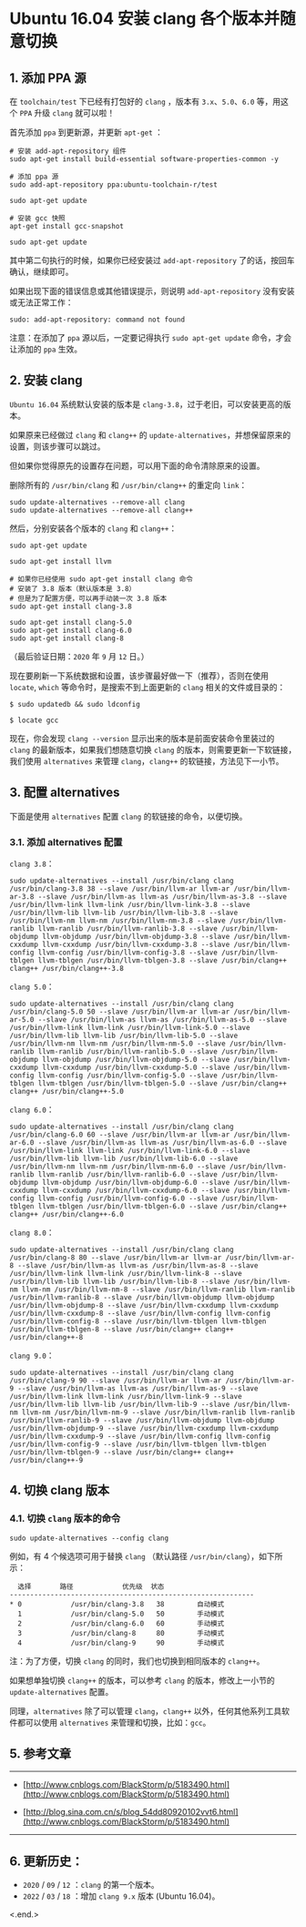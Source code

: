 
# Ubuntu 16.04 安装 clang 各个版本并随意切换

## 1. 添加 PPA 源

在 `toolchain/test` 下已经有打包好的 `clang` ，版本有 `3.x`、`5.0`、`6.0` 等，用这个 `PPA` 升级 `clang` 就可以啦！

首先添加 `ppa` 到更新源，并更新 `apt-get` ：

```shell
# 安装 add-apt-repository 组件
sudo apt-get install build-essential software-properties-common -y

# 添加 ppa 源
sudo add-apt-repository ppa:ubuntu-toolchain-r/test

sudo apt-get update

# 安装 gcc 快照
apt-get install gcc-snapshot

sudo apt-get update
```

其中第二句执行的时候，如果你已经安装过 `add-apt-repository` 了的话，按回车确认，继续即可。

如果出现下面的错误信息或其他错误提示，则说明 `add-apt-repository` 没有安装或无法正常工作：

```shell
sudo: add-apt-repository: command not found
```

注意：在添加了 `ppa` 源以后，一定要记得执行 `sudo apt-get update` 命令，才会让添加的 `ppa` 生效。

## 2. 安装 clang

`Ubuntu 16.04` 系统默认安装的版本是 `clang-3.8`，过于老旧，可以安装更高的版本。

如果原来已经做过 `clang` 和 `clang++` 的 `update-alternatives`，并想保留原来的设置，则该步骤可以跳过。

但如果你觉得原先的设置存在问题，可以用下面的命令清除原来的设置。

删除所有的 `/usr/bin/clang` 和 `/usr/bin/clang++` 的重定向 `link`：

```shell
sudo update-alternatives --remove-all clang
sudo update-alternatives --remove-all clang++
```

然后，分别安装各个版本的 `clang` 和 `clang++`：

```shell
sudo apt-get update

sudo apt-get install llvm

# 如果你已经使用 sudo apt-get install clang 命令
# 安装了 3.8 版本（默认版本是 3.8）
# 但是为了配置方便，可以再手动装一次 3.8 版本
sudo apt-get install clang-3.8

sudo apt-get install clang-5.0
sudo apt-get install clang-6.0
sudo apt-get install clang-8
```

（最后验证日期：`2020` 年 `9` 月 `12` 日。）

现在要刷新一下系统数据和设置，该步骤最好做一下（推荐），否则在使用 `locate`, `which` 等命令时，是搜索不到上面更新的 `clang` 相关的文件或目录的：

```shell
$ sudo updatedb && sudo ldconfig

$ locate gcc
```

现在，你会发现 `clang --version` 显示出来的版本是前面安装命令里装过的 `clang` 的最新版本，如果我们想随意切换 `clang` 的版本，则需要更新一下软链接，我们使用 `alternatives` 来管理 `clang`，`clang++` 的软链接，方法见下一小节。

## 3. 配置 alternatives

下面是使用 `alternatives` 配置 `clang` 的软链接的命令，以便切换。

### 3.1. 添加 alternatives 配置

`clang 3.8`：

```shell
sudo update-alternatives --install /usr/bin/clang clang /usr/bin/clang-3.8 38 --slave /usr/bin/llvm-ar llvm-ar /usr/bin/llvm-ar-3.8 --slave /usr/bin/llvm-as llvm-as /usr/bin/llvm-as-3.8 --slave /usr/bin/llvm-link llvm-link /usr/bin/llvm-link-3.8 --slave /usr/bin/llvm-lib llvm-lib /usr/bin/llvm-lib-3.8 --slave /usr/bin/llvm-nm llvm-nm /usr/bin/llvm-nm-3.8 --slave /usr/bin/llvm-ranlib llvm-ranlib /usr/bin/llvm-ranlib-3.8 --slave /usr/bin/llvm-objdump llvm-objdump /usr/bin/llvm-objdump-3.8 --slave /usr/bin/llvm-cxxdump llvm-cxxdump /usr/bin/llvm-cxxdump-3.8 --slave /usr/bin/llvm-config llvm-config /usr/bin/llvm-config-3.8 --slave /usr/bin/llvm-tblgen llvm-tblgen /usr/bin/llvm-tblgen-3.8 --slave /usr/bin/clang++ clang++ /usr/bin/clang++-3.8
```

`clang 5.0`：

```shell
sudo update-alternatives --install /usr/bin/clang clang /usr/bin/clang-5.0 50 --slave /usr/bin/llvm-ar llvm-ar /usr/bin/llvm-ar-5.0 --slave /usr/bin/llvm-as llvm-as /usr/bin/llvm-as-5.0 --slave /usr/bin/llvm-link llvm-link /usr/bin/llvm-link-5.0 --slave /usr/bin/llvm-lib llvm-lib /usr/bin/llvm-lib-5.0 --slave /usr/bin/llvm-nm llvm-nm /usr/bin/llvm-nm-5.0 --slave /usr/bin/llvm-ranlib llvm-ranlib /usr/bin/llvm-ranlib-5.0 --slave /usr/bin/llvm-objdump llvm-objdump /usr/bin/llvm-objdump-5.0 --slave /usr/bin/llvm-cxxdump llvm-cxxdump /usr/bin/llvm-cxxdump-5.0 --slave /usr/bin/llvm-config llvm-config /usr/bin/llvm-config-5.0 --slave /usr/bin/llvm-tblgen llvm-tblgen /usr/bin/llvm-tblgen-5.0 --slave /usr/bin/clang++ clang++ /usr/bin/clang++-5.0
```

`clang 6.0`：

```shell
sudo update-alternatives --install /usr/bin/clang clang /usr/bin/clang-6.0 60 --slave /usr/bin/llvm-ar llvm-ar /usr/bin/llvm-ar-6.0 --slave /usr/bin/llvm-as llvm-as /usr/bin/llvm-as-6.0 --slave /usr/bin/llvm-link llvm-link /usr/bin/llvm-link-6.0 --slave /usr/bin/llvm-lib llvm-lib /usr/bin/llvm-lib-6.0 --slave /usr/bin/llvm-nm llvm-nm /usr/bin/llvm-nm-6.0 --slave /usr/bin/llvm-ranlib llvm-ranlib /usr/bin/llvm-ranlib-6.0 --slave /usr/bin/llvm-objdump llvm-objdump /usr/bin/llvm-objdump-6.0 --slave /usr/bin/llvm-cxxdump llvm-cxxdump /usr/bin/llvm-cxxdump-6.0 --slave /usr/bin/llvm-config llvm-config /usr/bin/llvm-config-6.0 --slave /usr/bin/llvm-tblgen llvm-tblgen /usr/bin/llvm-tblgen-6.0 --slave /usr/bin/clang++ clang++ /usr/bin/clang++-6.0
```

`clang 8.0`：

```shell
sudo update-alternatives --install /usr/bin/clang clang /usr/bin/clang-8 80 --slave /usr/bin/llvm-ar llvm-ar /usr/bin/llvm-ar-8 --slave /usr/bin/llvm-as llvm-as /usr/bin/llvm-as-8 --slave /usr/bin/llvm-link llvm-link /usr/bin/llvm-link-8 --slave /usr/bin/llvm-lib llvm-lib /usr/bin/llvm-lib-8 --slave /usr/bin/llvm-nm llvm-nm /usr/bin/llvm-nm-8 --slave /usr/bin/llvm-ranlib llvm-ranlib /usr/bin/llvm-ranlib-8 --slave /usr/bin/llvm-objdump llvm-objdump /usr/bin/llvm-objdump-8 --slave /usr/bin/llvm-cxxdump llvm-cxxdump /usr/bin/llvm-cxxdump-8 --slave /usr/bin/llvm-config llvm-config /usr/bin/llvm-config-8 --slave /usr/bin/llvm-tblgen llvm-tblgen /usr/bin/llvm-tblgen-8 --slave /usr/bin/clang++ clang++ /usr/bin/clang++-8
```

`clang 9.0`：

```shell
sudo update-alternatives --install /usr/bin/clang clang /usr/bin/clang-9 90 --slave /usr/bin/llvm-ar llvm-ar /usr/bin/llvm-ar-9 --slave /usr/bin/llvm-as llvm-as /usr/bin/llvm-as-9 --slave /usr/bin/llvm-link llvm-link /usr/bin/llvm-link-9 --slave /usr/bin/llvm-lib llvm-lib /usr/bin/llvm-lib-9 --slave /usr/bin/llvm-nm llvm-nm /usr/bin/llvm-nm-9 --slave /usr/bin/llvm-ranlib llvm-ranlib /usr/bin/llvm-ranlib-9 --slave /usr/bin/llvm-objdump llvm-objdump /usr/bin/llvm-objdump-9 --slave /usr/bin/llvm-cxxdump llvm-cxxdump /usr/bin/llvm-cxxdump-9 --slave /usr/bin/llvm-config llvm-config /usr/bin/llvm-config-9 --slave /usr/bin/llvm-tblgen llvm-tblgen /usr/bin/llvm-tblgen-9 --slave /usr/bin/clang++ clang++ /usr/bin/clang++-9
```

## 4. 切换 clang 版本

### 4.1. 切换 `clang` 版本的命令

```shell
sudo update-alternatives --config clang
```

例如，有 4 个候选项可用于替换 `clang` （默认路径 `/usr/bin/clang`），如下所示：

```shell
  选择       路径            优先级  状态
------------------------------------------------------------
* 0            /usr/bin/clang-3.8   38        自动模式
  1            /usr/bin/clang-5.0   50        手动模式
  2            /usr/bin/clang-6.0   60        手动模式
  3            /usr/bin/clang-8     80        手动模式
  4            /usr/bin/clang-9     90        手动模式  
```

注：为了方便，切换 `clang` 的同时，我们也切换到相同版本的 `clang++`。

如果想单独切换 `clang++` 的版本，可以参考 `clang` 的版本，修改上一小节的 `update-alternatives` 配置。

同理，`alternatives` 除了可以管理 `clang`，`clang++` 以外，任何其他系列工具软件都可以使用 `alternatives` 来管理和切换，比如：`gcc`。

## 5. 参考文章

----------------------------------------------------------------

* [http://www.cnblogs.com/BlackStorm/p/5183490.html](http://www.cnblogs.com/BlackStorm/p/5183490.html)

* [http://blog.sina.com.cn/s/blog_54dd80920102vvt6.html](http://www.cnblogs.com/BlackStorm/p/5183490.html)

----------------------------------------------------------------

## 6. 更新历史：

* `2020` / `09` / `12` ：`clang` 的第一个版本。
* `2022` / `03` / `18` ：增加 `clang 9.x` 版本 (Ubuntu 16.04)。

<.end.>
